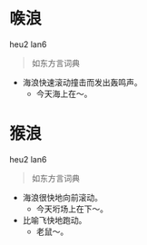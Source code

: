 # 㗋浪
heu2 lan6
> 如东方言词典
- 海浪快速滚动撞击而发出轰鸣声。
  - 今天海上在～。

# 猴浪
heu2 lan6
> 如东方言词典
- 海浪很快地向前滚动。
  - 今天垳场上在下～。
- 比喻飞快地跑动。
  - 老鼠～。
